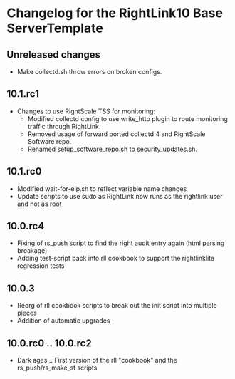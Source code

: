 Changelog for the RightLink10 Base ServerTemplate
=================================================

Unreleased changes
------------------
- Make collectd.sh throw errors on broken configs.

10.1.rc1
--------
- Changes to use RightScale TSS for monitoring:
  - Modified collectd config to use write_http plugin to route monitoring traffic through RightLink.
  - Removed usage of forward ported collectd 4 and RightScale Software repo.
  - Renamed setup_software_repo.sh to security_updates.sh.

10.1.rc0
--------
- Modified wait-for-eip.sh to reflect variable name changes
- Update scripts to use sudo as RightLink now runs as the rightlink user and not as root

10.0.rc4
--------
- Fixing of rs_push script to find the right audit entry again (html parsing breakage)
- Adding test-script back into rll cookbook to support the rightlinklite regression tests

10.0.3
------
- Reorg of rll cookbook scripts to break out the init script into multiple pieces
- Addition of automatic upgrades

10.0.rc0 .. 10.0.rc2
--------------------
- Dark ages... First version of the rll "cookbook" and the rs_push/rs_make_st scripts
